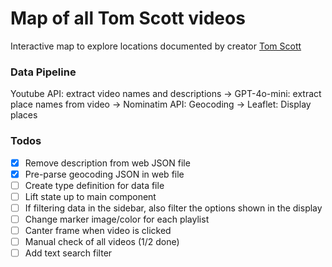# Map of all Tom Scott videos

Interactive map to explore locations documented by creator [Tom Scott](https://www.youtube.com/channel/UCBa659QWEk1AI4Tg--mrJ2A)

### Data Pipeline
Youtube API: extract video names and descriptions -> GPT-4o-mini: extract place names from video -> Nominatim API: Geocoding -> Leaflet: Display places

### Todos
 - [x] Remove description from web JSON file
 - [x] Pre-parse geocoding JSON in web file
 - [ ] Create type definition for data file
 - [ ] Lift state up to main component
 - [ ] If filtering data in the sidebar, also filter the options shown in the display
 - [ ] Change marker image/color for each playlist
 - [ ] Canter frame when video is clicked
 - [ ] Manual check of all videos (1/2 done)
 - [ ] Add text search filter
